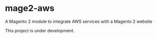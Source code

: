 # mage2-aws
A Magento 2 module to integrate AWS services with a Magento 2 website

This project is under development. 
